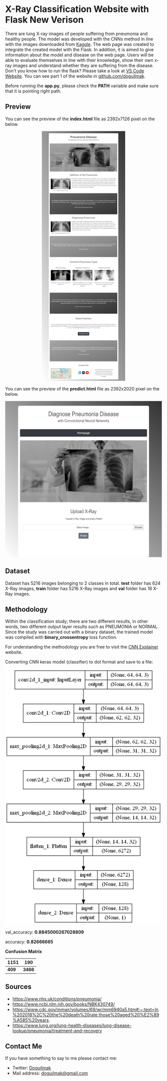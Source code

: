 
# X-Ray Classification Website with Flask New Verison

There are lung X-ray images of people suffering from pneumonia and healthy people. The model was developed with the CNNs method in line with the images downloaded from [Kaggle](https://www.kaggle.com/paultimothymooney/chest-xray-pneumonia). The web page was created to integrate the created model with the Flask. In addition, it is aimed to give information about the model and disease on the web page. Users will be able to evaluate themselves in line with their knowledge, show their own x-ray images and understand whether they are suffering from the disease. Don't you know how to run the flask? Please take a look at [VS Code Website](https://code.visualstudio.com/docs/python/tutorial-flask). You can see part 1 of the website in [github.com/doguilmak](https://github.com/doguilmak/X-Ray-Classification-Website-with-Flask).

Before running the **app.py**, please check the **PATH** variable and make sure that it is pointing right path.

## Preview

You can see the preview of the **index.html** file as 2392x7126 pixel on the below.

<p align="center">
    <img height="800" src="screenshoots/index.html.png"> 
</p>

You can see the preview of the **predict.html** file as 2392x2020 pixel on the below.

<p align="center">
    <img height="500" src="screenshoots/predict.html.png"> 
</p>

## Dataset

Dataset has 5216 images belonging to 2 classes in total. **test** folder has 624 X-Ray images, **train** folder has 5216 X-Ray images and **val** folder has 18 X-Ray images.

## Methodology

Within the classification study; there are two different results, in other words, two different output layer results such as PNEUMONIA or NORMAL. Since the study was carried out with a binary dataset, the trained model was compiled with **binary_crossentropy** loss function.

For understanding the methodology you are free to visit the [CNN Explainer](https://poloclub.github.io/cnn-explainer/) website. 

Converting CNN keras model (classifier) to dot format and save to a file:

<p align="center">
    <img src="static/plot/binary_input_and_output_model.png"> 
</p>

val_accuracy:  **0.8845000267028809**

accuracy:  **0.82666665**

**Confusion Matrix**

| 1151 | 190 |
|--|--|
| **409** | **3466** |

## Sources

 - https://www.nhs.uk/conditions/pneumonia/
 - https://www.ncbi.nlm.nih.gov/books/NBK430749/
 - https://www.cdc.gov/mmwr/volumes/69/wr/mm6940a5.htm#:~:text=In%202018%2C%20the%20death%20rate,those%20aged%20%E2%89%A585%20years.
 - https://www.lung.org/lung-health-diseases/lung-disease-lookup/pneumonia/treatment-and-recovery

## Contact Me

If you have something to say to me please contact me: 

 - Twitter: [Doguilmak](https://twitter.com/Doguilmak)  
 - Mail address: doguilmak@gmail.com